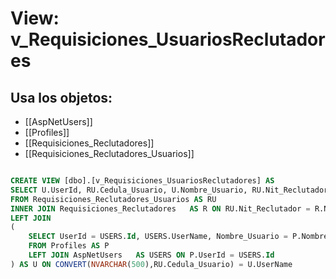 # View: v_Requisiciones_UsuariosReclutadores

## Usa los objetos:
- [[AspNetUsers]]
- [[Profiles]]
- [[Requisiciones_Reclutadores]]
- [[Requisiciones_Reclutadores_Usuarios]]

```sql

CREATE VIEW [dbo].[v_Requisiciones_UsuariosReclutadores] AS
SELECT U.UserId, RU.Cedula_Usuario, U.Nombre_Usuario, RU.Nit_Reclutador, Nombre_Reclutadora = R.Nombre, U.Email 
FROM Requisiciones_Reclutadores_Usuarios AS RU
INNER JOIN Requisiciones_Reclutadores	AS R ON RU.Nit_Reclutador = R.Nit
LEFT JOIN 
(
	SELECT UserId = USERS.Id, USERS.UserName, Nombre_Usuario = P.Nombres + ' ' + P.Apellidos, Email 
	FROM Profiles AS P
	LEFT JOIN AspNetUsers	AS USERS ON P.UserId = USERS.Id
) AS U ON CONVERT(NVARCHAR(500),RU.Cedula_Usuario) = U.UserName

```

